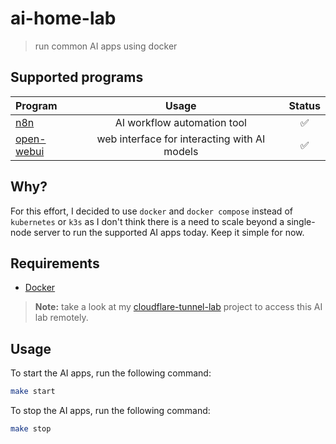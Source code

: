 # ai-home-lab
> run common AI apps using docker

## Supported programs
| Program                                                            | Usage                                        | Status |
| :----------------------------------------------------------------- | :------------------------------------------: | :----: |
| [n8n](https://docs.n8n.io/hosting/installation/docker)             | AI workflow automation tool                  | ✅ |
| [open-webui](https://github.com/open-webui/open-webui)             | web interface for interacting with AI models | ✅ |

## Why?
For this effort, I decided to use `docker` and `docker compose` instead of `kubernetes` or `k3s` as I don't think there is a need to scale beyond a single-node server to run the supported AI apps today. Keep it simple for now.

## Requirements
- [Docker](https://www.docker.com)

> **Note:** take a look at my [cloudflare-tunnel-lab](https://github.com/tjmaynes/cloudflare-tunnel-lab) project to access this AI lab remotely.

## Usage
To start the AI apps, run the following command:
```bash
make start
```

To stop the AI apps, run the following command:
```bash
make stop
```
